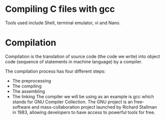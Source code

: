 # Compiling C files with gcc
Tools used include Shell, terminal emulator, vi and Nano.
# Compilation
Compilation is the translation of source code (the code we write) into object code (sequence of statements in machine language) by a compiler.

The compilation process has four different steps:

- The preprocessing
- The compiling
- The assembling
- The linking
The compiler we will be using as an example is gcc which stands for GNU Compiler Collection. The GNU project is an free-software and mass-collaboration project launched by Richard Stallman in 1983, allowing developers to have access to powerful tools for free.


